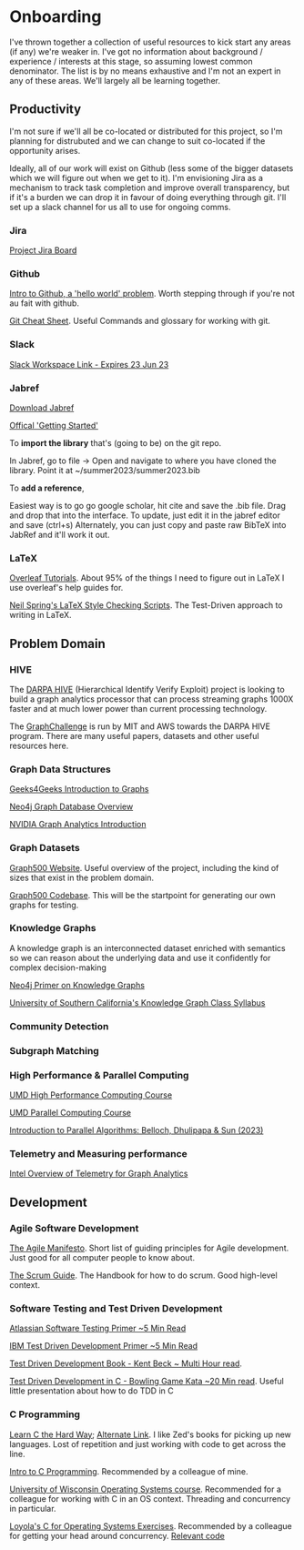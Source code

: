 # Onboarding

I've thrown together a collection of useful resources to kick start any areas (if any) we're weaker in. I've got no information about background / experience / interests at this stage, so assuming lowest common denominator. The list is by no means exhaustive and I'm not an expert in any of these areas. We'll largely all be learning together. 

## Productivity
I'm not sure if we'll all be co-located or distributed for this project, so I'm planning for distrubuted and we can change to suit co-located if the opportunity arises. 

Ideally, all of our work will exist on Github (less some of the bigger datasets which we will figure out when we get to it). I'm envisioning Jira as a mechanism to track task completion and improve overall transparency, but if it's a burden we can drop it in favour of doing everything through git. I'll set up a slack channel for us all to use for ongoing comms. 

### Jira

[Project Jira Board](https://osullik.atlassian.net/jira/software/projects/HIVE/boards/1)

### Github
[Intro to Github, a 'hello world' problem](https://docs.github.com/en/get-started/quickstart/hello-world). Worth stepping through if you're not au fait with github. 

[Git Cheat Sheet](https://training.github.com/downloads/github-git-cheat-sheet/). Useful Commands and glossary for working with git. 

### Slack

[Slack Workspace Link - Expires 23 Jun 23](https://join.slack.com/t/hive2023workspace/shared_invite/zt-1vleu4e07-xrSi57M7ZrCtWKc6VMnQbA)

### Jabref

[Download Jabref](https://www.jabref.org/#download)

[Offical 'Getting Started'](https://docs.jabref.org/getting-started)

To **import the library** that's (going to be) on the git repo.

In Jabref, go to file -> Open and navigate to where you have cloned the library. 
Point it at ~/summer2023/summer2023.bib

To **add a reference**,

Easiest way is to go go google scholar, hit cite and save the .bib file. 
Drag and drop that into the interface. 
To update, just edit it in the jabref editor and save (ctrl+s)
Alternately, you can just copy and paste raw BibTeX into JabRef and it'll work it out. 

### LaTeX

[Overleaf Tutorials](https://www.overleaf.com/learn/latex/Tutorials). About 95% of the things I need to figure out in LaTeX I use overleaf's help guides for. 

[Neil Spring's LaTeX Style Checking Scripts](https://github.com/nspring/style-check). The Test-Driven approach to writing in LaTeX. 

## Problem Domain

### HIVE
The [DARPA HIVE](https://www.darpa.mil/program/hierarchical-identify-verify-exploit) (Hierarchical Identify Verify Exploit) project is looking to build a graph analytics processor that can process streaming graphs 1000X faster and at much lower power than current processing technology. 

The [GraphChallenge](https://graphchallenge.mit.edu/darpa-hive) is run by MIT and AWS towards the DARPA HIVE program. There are many useful papers, datasets and other useful resources here. 

### Graph Data Structures

[Geeks4Geeks Introduction to Graphs](https://www.geeksforgeeks.org/introduction-to-graphs-data-structure-and-algorithm-tutorials/)

[Neo4j Graph Database Overview](https://neo4j.com/developer/graph-database/)

[NVIDIA Graph Analytics Introduction](https://www.nvidia.com/en-us/glossary/data-science/graph-analytics/#:~:text=Graph%20analytics%2C%20or%20Graph%20algorithms,the%20graph%20as%20a%20whole.)

### Graph Datasets

[Graph500 Website](https://graph500.org/). Useful overview of the project, including the kind of sizes that exist in the problem domain. 

[Graph500 Codebase](https://github.com/graph500/graph500). This will be the startpoint for generating our own graphs for testing. 

### Knowledge Graphs

A knowledge graph is an interconnected dataset enriched with semantics so we can reason about the underlying data and use it confidently for complex decision-making

[Neo4j Primer on Knowledge Graphs](https://neo4j.com/blog/from-graph-to-knowledge-graph-how-a-graph-becomes-a-knowledge-graph/)

[University of Southern California's Knowledge Graph Class Syllabus](https://classes.usc.edu/term-20203/course/dsci-558/)

### Community Detection

### Subgraph Matching

### High Performance & Parallel Computing

[UMD High Performance Computing Course](http://www.cs.umd.edu/class/fall2022/cmsc714/Lectures/lectures.shtml)

[UMD Parallel Computing Course](http://www.cs.umd.edu/class/spring2023/cmsc416/Lectures/lectures.shtml)

[Introduction to Parallel Algorithms: Belloch, Dhulipapa & Sun (2023)](https://www.cs.umd.edu/~laxman/notes/parallel.pdf)

### Telemetry and Measuring performance

[Intel Overview of Telemetry for Graph Analytics](https://www.intel.com/content/www/us/en/developer/articles/technical/measuring-graph-analytics-performance.html#gs.ygy868)

## Development

### Agile Software Development
[The Agile Manifesto](https://agilemanifesto.org/). Short list of guiding principles for Agile development. Just good for all computer people to know about. 

[The Scrum Guide](https://scrumguides.org/scrum-guide.html). The Handbook for how to do scrum. Good high-level context.

### Software Testing and Test Driven Development

[Atlassian Software Testing Primer ~5 Min Read](https://www.atlassian.com/continuous-delivery/software-testing/types-of-software-testing)

[IBM Test Driven Development Primer ~5 Min Read](https://www.ibm.com/garage/method/practices/code/practice_test_driven_development/)

[Test Driven Development Book - Kent Beck ~ Multi Hour read](https://github.com/clarabez/SoftwareTestingBooks/blob/master/Test-Driven%20Development%20By%20Example%20(Kent%20Beck).pdf). 

[Test Driven Development in C - Bowling Game Kata ~20 Min read](https://www.slideshare.net/amritayan/test-driven-development-in-c). Useful little presentation about how to do TDD in C

### C Programming

[Learn C the Hard Way](https://shop.learncodethehardway.org/access/buy/3/); [Alternate Link](https://github.com/XWHQSJ/ebooks/blob/master/Cpp/C/Learn%20C%20the%20Hard%20Way.pdf). I like Zed's books for picking up new languages. Lost of repetition and just working with code to get across the line. 

[Intro to C Programming](https://www.cprogramming.com/tutorial/c-tutorial.html). Recommended by a colleague of mine. 

[University of Wisconsin Operating Systems course](https://pages.cs.wisc.edu/~remzi/OSTEP/). Recommended for a colleague for working with C in an OS context. Threading and concurrency in particular. 

[Loyola's C for Operating Systems Exercises](http://www.cs.loyola.edu/~binkley/466/handouts/01_IntroToOS.pdf). Recommended by a colleague for getting your head around concurrency. [Relevant code](http://www.cs.loyola.edu/~binkley/466/src/typical-server-code.c)
